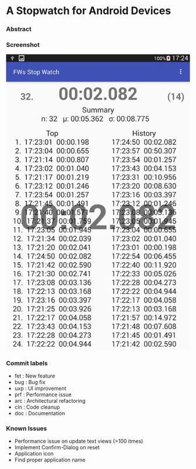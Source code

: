# A Stopwatch for Android Devices

### Abstract


### Screenshot
![Screenshot](Screenshot.png "FWs Android Stopwatch")

### Commit labels
 * fet : New feature
 * bug : Bug fix
 * uxp : UI improvement
 * prf : Performance issue
 * arc : Architectural refactoring
 * cln : Code cleanup
 * doc : Documentation

### Known Issues
 * Performance issue on update text views (>100 itmes)
 * Implement Confirm-Dialog on reset
 * Application icon
 * Find proper application name
